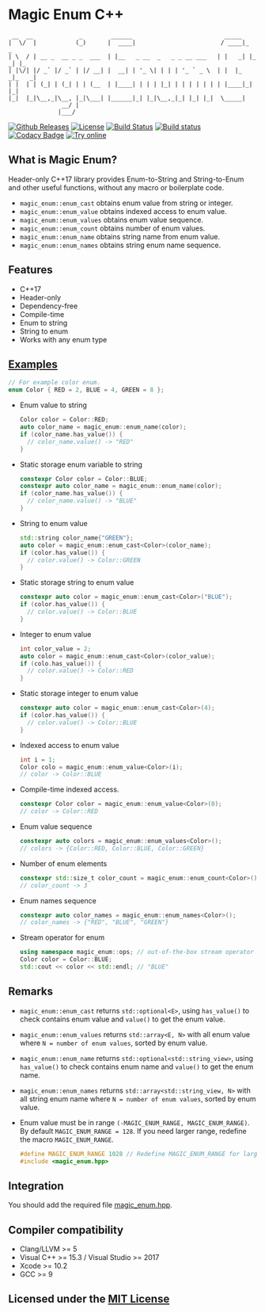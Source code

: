 # Magic Enum C++

```text
 __  __             _        ______                          _____
|  \/  |           (_)      |  ____|                        / ____|_     _
| \  / | __ _  __ _ _  ___  | |__   _ __  _   _ _ __ ___   | |   _| |_ _| |_
| |\/| |/ _` |/ _` | |/ __| |  __| | '_ \| | | | '_ ` _ \  | |  |_   _|_   _|
| |  | | (_| | (_| | | (__  | |____| | | | |_| | | | | | | | |____|_|   |_|
|_|  |_|\__,_|\__, |_|\___| |______|_| |_|\__,_|_| |_| |_|  \_____|
               __/ |
              |___/
```

[![Github Releases](https://img.shields.io/github/release/Neargye/magic_enum.svg)](https://github.com/Neargye/magic_enum/releases)
[![License](https://img.shields.io/github/license/Neargye/magic_enum.svg)](LICENSE)
[![Build Status](https://travis-ci.org/Neargye/magic_enum.svg?branch=master)](https://travis-ci.org/Neargye/magic_enum)
[![Build status](https://ci.appveyor.com/api/projects/status/0rpr966p9ssrvwu3/branch/master?svg=true)](https://ci.appveyor.com/project/Neargye/magic-enum-hf8vk/branch/master)
[![Codacy Badge](https://api.codacy.com/project/badge/Grade/64d04f150af14c3e8bd1090057b68538)](https://www.codacy.com/app/Neargye/magic_enum?utm_source=github.com&amp;utm_medium=referral&amp;utm_content=Neargye/magic_enum&amp;utm_campaign=Badge_Grade)
[![Try online](https://img.shields.io/badge/try-online-blue.svg)](https://wandbox.org/permlink/XfV2tDCzFdk36RSG)

## What is Magic Enum?

Header-only C++17 library provides Enum-to-String and String-to-Enum and other useful functions, without any macro or boilerplate code.
* `magic_enum::enum_cast` obtains enum value from string or integer.
* `magic_enum::enum_value` obtains indexed access to enum value.
* `magic_enum::enum_values` obtains enum value sequence.
* `magic_enum::enum_count` obtains number of enum values.
* `magic_enum::enum_name` obtains string name from enum value.
* `magic_enum::enum_names` obtains string enum name sequence.

## Features

* C++17
* Header-only
* Dependency-free
* Compile-time
* Enum to string
* String to enum
* Works with any enum type

## [Examples](example/example.cpp)

```cpp
// For example color enum.
enum Color { RED = 2, BLUE = 4, GREEN = 8 };
```

* Enum value to string
  ```cpp
  Color color = Color::RED;
  auto color_name = magic_enum::enum_name(color);
  if (color_name.has_value()) {
    // color_name.value() -> "RED"
  }
  ```

* Static storage enum variable to string
  ```cpp
  constexpr Color color = Color::BLUE;
  constexpr auto color_name = magic_enum::enum_name(color);
  if (color_name.has_value()) {
    // color_name.value() -> "BLUE"
  }
  ```

* String to enum value
  ```cpp
  std::string color_name{"GREEN"};
  auto color = magic_enum::enum_cast<Color>(color_name);
  if (color.has_value()) {
    // color.value() -> Color::GREEN
  }
  ```

* Static storage string to enum value
  ```cpp
  constexpr auto color = magic_enum::enum_cast<Color>("BLUE");
  if (color.has_value()) {
    // color.value() -> Color::BLUE
  }
  ```

* Integer to enum value
  ```cpp
  int color_value = 2;
  auto color = magic_enum::enum_cast<Color>(color_value);
  if (colo.has_value()) {
    // color.value() -> Color::RED
  }
  ```

* Static storage integer to enum value
  ```cpp
  constexpr auto color = magic_enum::enum_cast<Color>(4);
  if (color.has_value()) {
    // color.value() -> Color::BLUE
  }
  ```

* Indexed access to enum value
  ```cpp
  int i = 1;
  Color colo = magic_enum::enum_value<Color>(i);
  // color -> Color::BLUE
  ```

* Compile-time indexed access.
  ```cpp
  constexpr Color color = magic_enum::enum_value<Color>(0);
  // color -> Color::RED
  ```

* Enum value sequence
  ```cpp
  constexpr auto colors = magic_enum::enum_values<Color>();
  // colors -> {Color::RED, Color::BLUE, Color::GREEN}
  ```

* Number of enum elements
  ```cpp
  constexpr std::size_t color_count = magic_enum::enum_count<Color>();
  // color_count -> 3
  ```

* Enum names sequence
  ```cpp
  constexpr auto color_names = magic_enum::enum_names<Color>();
  // color_names -> {"RED", "BLUE", "GREEN"}
  ```

* Stream operator for enum
  ```cpp
  using namespace magic_enum::ops; // out-of-the-box stream operator for enums.
  Color color = Color::BLUE;
  std::cout << color << std::endl; // "BLUE"
  ```

## Remarks

* `magic_enum::enum_cast` returns `std::optional<E>`, using `has_value()` to check contains enum value and `value()` to get the enum value.

* `magic_enum::enum_values` returns `std::array<E, N>` with all enum value where `N = number of enum values`, sorted by enum value.

* `magic_enum::enum_name` returns `std::optional<std::string_view>`, using `has_value()` to check contains enum name and `value()` to get the enum name.

* `magic_enum::enum_names` returns `std::array<std::string_view, N>` with all string enum name where `N = number of enum values`, sorted by enum value.

* Enum value must be in range `(-MAGIC_ENUM_RANGE, MAGIC_ENUM_RANGE)`. By default `MAGIC_ENUM_RANGE = 128`. If you need larger range, redefine the macro `MAGIC_ENUM_RANGE`.
  ```cpp
  #define MAGIC_ENUM_RANGE 1028 // Redefine MAGIC_ENUM_RANGE for larger range.
  #include <magic_enum.hpp>
  ```

## Integration

You should add the required file [magic_enum.hpp](include/magic_enum.hpp).

## Compiler compatibility

* Clang/LLVM >= 5
* Visual C++ >= 15.3 / Visual Studio >= 2017
* Xcode >= 10.2
* GCC >= 9

## Licensed under the [MIT License](LICENSE)
